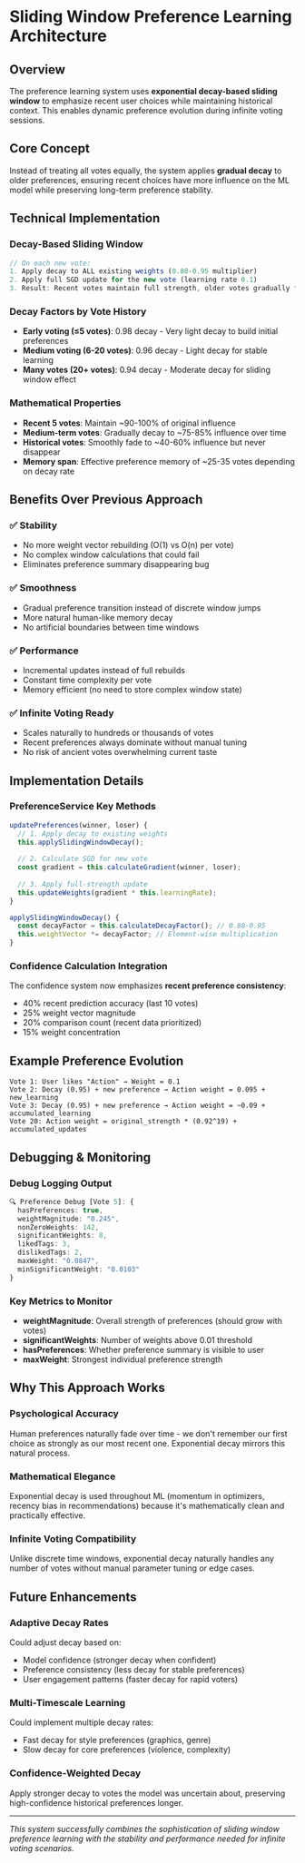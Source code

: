 # Sliding Window Preference Learning Architecture

## Overview

The preference learning system uses **exponential decay-based sliding window** to emphasize recent user choices while maintaining historical context. This enables dynamic preference evolution during infinite voting sessions.

## Core Concept

Instead of treating all votes equally, the system applies **gradual decay** to older preferences, ensuring recent choices have more influence on the ML model while preserving long-term preference stability.

## Technical Implementation

### Decay-Based Sliding Window

```typescript
// On each new vote:
1. Apply decay to ALL existing weights (0.88-0.95 multiplier)
2. Apply full SGD update for the new vote (learning rate 0.1)
3. Result: Recent votes maintain full strength, older votes gradually fade
```

### Decay Factors by Vote History

- **Early voting (≤5 votes)**: 0.98 decay - Very light decay to build initial preferences
- **Medium voting (6-20 votes)**: 0.96 decay - Light decay for stable learning
- **Many votes (20+ votes)**: 0.94 decay - Moderate decay for sliding window effect

### Mathematical Properties

- **Recent 5 votes**: Maintain ~90-100% of original influence
- **Medium-term votes**: Gradually decay to ~75-85% influence over time
- **Historical votes**: Smoothly fade to ~40-60% influence but never disappear
- **Memory span**: Effective preference memory of ~25-35 votes depending on decay rate

## Benefits Over Previous Approach

### ✅ **Stability**
- No more weight vector rebuilding (O(1) vs O(n) per vote)
- No complex window calculations that could fail
- Eliminates preference summary disappearing bug

### ✅ **Smoothness**
- Gradual preference transition instead of discrete window jumps
- More natural human-like memory decay
- No artificial boundaries between time windows

### ✅ **Performance**
- Incremental updates instead of full rebuilds
- Constant time complexity per vote
- Memory efficient (no need to store complex window state)

### ✅ **Infinite Voting Ready**
- Scales naturally to hundreds or thousands of votes
- Recent preferences always dominate without manual tuning
- No risk of ancient votes overwhelming current taste

## Implementation Details

### PreferenceService Key Methods

```typescript
updatePreferences(winner, loser) {
  // 1. Apply decay to existing weights
  this.applySlidingWindowDecay();
  
  // 2. Calculate SGD for new vote
  const gradient = this.calculateGradient(winner, loser);
  
  // 3. Apply full-strength update
  this.updateWeights(gradient * this.learningRate);
}

applySlidingWindowDecay() {
  const decayFactor = this.calculateDecayFactor(); // 0.88-0.95
  this.weightVector *= decayFactor; // Element-wise multiplication
}
```

### Confidence Calculation Integration

The confidence system now emphasizes **recent preference consistency**:
- 40% recent prediction accuracy (last 10 votes)
- 25% weight vector magnitude
- 20% comparison count (recent data prioritized)
- 15% weight concentration

## Example Preference Evolution

```
Vote 1: User likes "Action" → Weight = 0.1
Vote 2: Decay (0.95) + new preference → Action weight = 0.095 + new_learning
Vote 3: Decay (0.95) + new preference → Action weight = ~0.09 + accumulated_learning
Vote 20: Action weight = original_strength * (0.92^19) + accumulated_updates
```

## Debugging & Monitoring

### Debug Logging Output
```typescript
🔍 Preference Debug [Vote 5]: {
  hasPreferences: true,
  weightMagnitude: "0.245",
  nonZeroWeights: 142,
  significantWeights: 8,
  likedTags: 3,
  dislikedTags: 2,
  maxWeight: "0.0847",
  minSignificantWeight: "0.0103"
}
```

### Key Metrics to Monitor
- **weightMagnitude**: Overall strength of preferences (should grow with votes)
- **significantWeights**: Number of weights above 0.01 threshold
- **hasPreferences**: Whether preference summary is visible to user
- **maxWeight**: Strongest individual preference strength

## Why This Approach Works

### Psychological Accuracy
Human preferences naturally fade over time - we don't remember our first choice as strongly as our most recent one. Exponential decay mirrors this natural process.

### Mathematical Elegance
Exponential decay is used throughout ML (momentum in optimizers, recency bias in recommendations) because it's mathematically clean and practically effective.

### Infinite Voting Compatibility
Unlike discrete time windows, exponential decay naturally handles any number of votes without manual parameter tuning or edge cases.

## Future Enhancements

### Adaptive Decay Rates
Could adjust decay based on:
- Model confidence (stronger decay when confident)
- Preference consistency (less decay for stable preferences)  
- User engagement patterns (faster decay for rapid voters)

### Multi-Timescale Learning
Could implement multiple decay rates:
- Fast decay for style preferences (graphics, genre)
- Slow decay for core preferences (violence, complexity)

### Confidence-Weighted Decay
Apply stronger decay to votes the model was uncertain about, preserving high-confidence historical preferences longer.

---

*This system successfully combines the sophistication of sliding window preference learning with the stability and performance needed for infinite voting scenarios.*